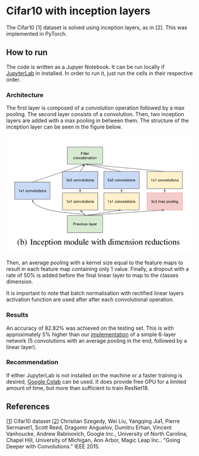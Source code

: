 # Cifar10 with inception layers

The Cifar10 [1] dataset is solved using inception layers, as in [2]. This was implemented in PyTorch.

## How to run

The code is written as a Jupyer Notebook. It can be run locally if [JupyterLab](https://jupyter.org/) in installed. In order to run it, just run the cells in their respective order. 

### Architecture
The first layer is composed of a convolution operation followed by a max pooling. The second layer consists of a convolution. Then, two inception layers are added with a max pooling in between them. The structure of the inception layer can be seen in the figure below.

![alt text](https://github.com/vladhondru25/diverse-AI-projects/blob/master/./Inception-network/inception_module.png?raw=true)

Then, an average pooling with a kernel size equal to the feature maps to result in each feature map containing only 1 value. Finally, a dropout with a rate of 50% is added before the final linear layer to map to the classes dimension. 

It is important to note that batch normalisation with rectified linear layers activation function are used after after each convolutional operation.

### Results
An accuracy of 82.82% was achieved on the testing set. This is with approximately 5% higher than our [implementation](https://github.com/vladhondru25/famous-datasets/blob/master/cifar-10/cifar10_no_resnet.ipynb) of a simple 6-layer network (5 convolutions with an average pooling in the end, followed by a linear layer). 





### Recommendation

If either JupyterLab is not installed on the machine or a faster training is desired, [Google Colab](https://colab.research.google.com/) can be used. It does provide free GPU for a limited amount of time, but more than sufficient to train ResNet18.

## References

[[1](https://www.cs.toronto.edu/~kriz/cifar.html)] Cifar10 dataset
[[2](https://static.googleusercontent.com/media/research.google.com/en//pubs/archive/43022.pdf)] Christian Szegedy, Wei Liu, Yangqing Jia1, Pierre Sermanet1, Scott Reed, Dragomir Anguelov, Dumitru Erhan, Vincent Vanhoucke, Andrew Rabinovich, Google Inc., University of North Carolina, Chapel Hill, University of Michigan, Ann Arbor, Magic Leap Inc.. "Going Deeper with Convolutions." IEEE 2015.
